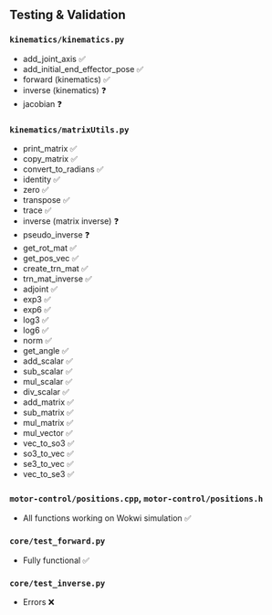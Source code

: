## Testing & Validation
### `kinematics/kinematics.py`
- add_joint_axis ✅
- add_initial_end_effector_pose ✅
- forward (kinematics) ✅
- inverse (kinematics) ❓
- jacobian ❓

### `kinematics/matrixUtils.py`
- print_matrix ✅
- copy_matrix ✅
- convert_to_radians ✅
- identity ✅
- zero ✅
- transpose ✅
- trace ✅
- inverse (matrix inverse) ❓
- pseudo_inverse ❓
- get_rot_mat ✅
- get_pos_vec ✅
- create_trn_mat ✅
- trn_mat_inverse ✅
- adjoint ✅
- exp3 ✅
- exp6 ✅
- log3 ✅
- log6 ✅
- norm ✅
- get_angle ✅
- add_scalar ✅
- sub_scalar ✅
- mul_scalar ✅
- div_scalar ✅
- add_matrix ✅
- sub_matrix ✅
- mul_matrix ✅
- mul_vector ✅
- vec_to_so3 ✅
- so3_to_vec ✅
- se3_to_vec ✅
- vec_to_se3 ✅

### `motor-control/positions.cpp`, `motor-control/positions.h`
- All functions working on Wokwi simulation ✅

### `core/test_forward.py`
- Fully functional ✅

### `core/test_inverse.py`
- Errors ❌
